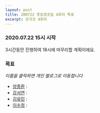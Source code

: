 ```yaml
---
layout: post
title: 200722 못읽겠조팀 4회차 목표
excerpt: 모각코 4회차
---
```

### 2020.07.22 15시 시작  
3시간동안 진행하여 18시에 마무리할 계획이에요.  
 
### 목표
*이름을 클릭하면 개인 블로그로 이동합니다*  
- [양종환](https://blog.naver.com/jhy7185/) :   
- [강서연](https://yonniii.github.io/mogakco/mogakco-0401/) : 
- [김유민](https://yam-cha.tistory.com/63) :   
- [이수정](https://realcrystal.github.io/mogacko/2020/07/22/mgk_04_a.html) : 
